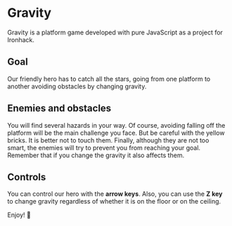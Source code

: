 # Gravity
Gravity is a platform game developed with pure JavaScript as a project for Ironhack.

## Goal
Our friendly hero has to catch all the stars, going from one platform to another avoiding obstacles by changing gravity.

## Enemies and obstacles
You will find several hazards in your way. Of course, avoiding falling off the platform will be the main challenge you face. But be careful with the yellow bricks. It is better not to touch them. Finally, although they are not too smart, the enemies will try to prevent you from reaching your goal. Remember that if you change the gravity it also affects them.

## Controls
You can control our hero with the **arrow keys**. Also, you can use the **Z key** to change gravity regardless of whether it is on the floor or on the ceiling.

Enjoy! 👾
